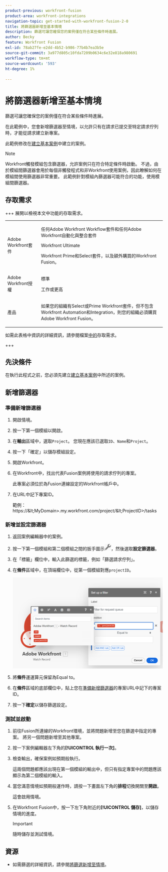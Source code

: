 ```yaml
---
product-previous: workfront-fusion
product-area: workfront-integrations
navigation-topic: get-started-with-workfront-fusion-2-0
title: 將篩選器新增至基本情境
description: 篩選可讓您確保您的案例僅在符合某些條件時進展。
author: Becky
feature: Workfront Fusion
exl-id: 78ab27fe-e2dd-4b52-b986-77b4b7ea3b5e
source-git-commit: 3a977d805c10fda7209b0634c6e32e818a980691
workflow-type: tm+mt
source-wordcount: '593'
ht-degree: 1%

---
```


# 將篩選器新增至基本情境

篩選可讓您確保您的案例僅在符合某些條件時進展。

在此範例中，您會新增篩選器至情境，以允許只有在請求已提交至特定請求佇列時，才能從請求建立新專案。

此範例修改在[建立基本案例](/help/workfront-fusion/build-practice-scenarios/create-basic-scenario.md)中建立的案例。

>[!NOTE]
>
>Workfront觸發模組包含篩選器，允許案例只在符合特定條件時啟動。 不過，由於模組間篩選器會用於每個非觸發程式和非Workfront使用案例，因此瞭解如何在模組間使用篩選器非常重要。 此範例針對模組內篩選器可能符合的功能，使用模組間篩選器。

## 存取需求

+++ 展開以檢視本文中功能的存取需求。

<table style="table-layout:auto">
 <col> 
 <col> 
 <tbody> 
  <tr> 
   <td role="rowheader">Adobe Workfront套件</td> 
   <td> <p>任何Adobe Workfront Workflow套件和任何Adobe Workfront自動化與整合套件</p><p>Workfront Ultimate</p><p>Workfront Prime和Select套件，以及額外購買的Workfront Fusion。</p> </td> 
  </tr> 
  <tr data-mc-conditions=""> 
   <td role="rowheader">Adobe Workfront授權</td> 
   <td> <p>標準</p><p>工作或更高</p> </td> 
  </tr> 
  <tr> 
   <td role="rowheader">產品</td> 
   <td>
   <p>如果您的組織有Select或Prime Workfront套件，但不包含Workfront Automation和Integration，則您的組織必須購買Adobe Workfront Fusion。</li></ul>
   </td> 
  </tr>
 </tbody> 
</table>

如需此表格中資訊的詳細資訊，請參閱檔案[中的](/help/workfront-fusion/references/licenses-and-roles/access-level-requirements-in-documentation.md)存取需求。

+++

## 先決條件

在執行此程式之前，您必須先建立[建立基本案例](/help/workfront-fusion/build-practice-scenarios/create-basic-scenario.md)中所述的案例。

## 新增篩選器

### 準備新增篩選器

1. 開啟情境。
1. 按一下第一個模組以開啟。
1. 在&#x200B;**輸出**&#x200B;區域中，選取`Project`。
您現在應該已選取`ID`、`Name`和`Project`。
1. 按一下「確定」以儲存模組設定。
1. 開啟Workfront。
1. 在Workfront中，找出代表Fusion案例將使用的請求佇列的專案。

   此專案必須位於為Fusion連線設定的Workfront帳戶中。

1. 在URL中記下專案ID。

   範例： https://\&lt;MyDomain\>.my.workfront.com/project/\&lt;ProjectID\>/tasks

### 新增並設定篩選器

1. 返回案例編輯器中的案例。
1. 按一下第一個模組和第二個模組之間的扳手圖示![扳手圖示](assets/wrench-icon.png)，然後選取&#x200B;**設定篩選器**。
1. 在「標籤」欄位中，輸入此篩選的標籤，例如「篩選請求佇列」。
1. 在&#x200B;**條件**&#x200B;區域中，在頂端欄位中，從第一個模組對應`projectID`。

   ![對應專案識別碼](assets/map-proj-id.png)
1. 將&#x200B;**條件**&#x200B;運運算元保留為Equal to。
1. 在&#x200B;**條件**&#x200B;區域的底部欄位中，貼上您在[準備新增篩選器](#prepare-to-add-the-filter)的專案URL中記下的專案ID。
1. 按一下&#x200B;**確定**&#x200B;以儲存篩選設定。

### 測試並啟動

1. 前往Fusion所連線的Workfront環境，並將問題新增至您在篩選中指定的專案。 將另一個問題新增至其他專案。
1. 按一下案例編輯器左下角的&#x200B;**[!UICONTROL 執行一次]**。
1. 檢查輸出，確保案例如預期般執行。

   這兩個問題都應該出現在第一個模組的輸出中，但只有指定專案中的問題應該顯示為第二個模組的輸入。
1. 當您滿意情境如預期般運作時，請按一下畫面左下角的&#x200B;**排程**&#x200B;切換開關至&#x200B;**開啟**。

   這會啟用情境。
1. 在Workfront Fusion中，按一下左下角附近的&#x200B;**[!UICONTROL 儲存]**，以儲存情境的進度。

   >[!IMPORTANT]
   >
   >隨時儲存並測試情境。

## 資源

* 如需篩選的詳細資訊，請參閱[將篩選新增至情境](/help/workfront-fusion/create-scenarios/add-modules/add-a-filter-to-a-scenario.md)。
